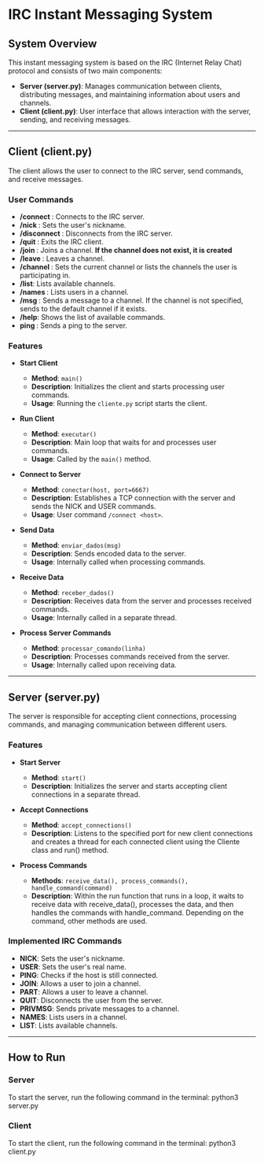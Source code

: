 # IRC Instant Messaging System

## System Overview
This instant messaging system is based on the IRC (Internet Relay Chat) protocol and consists of two main components:

- **Server (server.py)**: Manages communication between clients, distributing messages, and maintaining information about users and channels.
- **Client (client.py)**: User interface that allows interaction with the server, sending, and receiving messages.

---

## Client (client.py)
The client allows the user to connect to the IRC server, send commands, and receive messages.

### User Commands
- **/connect <host>**: Connects to the IRC server.
- **/nick <username>**: Sets the user's nickname.
- **/disconnect <reason>**: Disconnects from the IRC server.
- **/quit <reason>**: Exits the IRC client.
- **/join <channel>**: Joins a channel. **If the channel does not exist, it is created**
- **/leave <channel> <reason>**: Leaves a channel.
- **/channel <channel>**: Sets the current channel or lists the channels the user is participating in.
- **/list**: Lists available channels.
- **/names <channel>**: Lists users in a channel.
- **/msg <channel> <message>**: Sends a message to a channel. If the channel is not specified, sends to the default channel if it exists.
- **/help**: Shows the list of available commands.
- **ping <message>**: Sends a ping to the server.

### Features
- **Start Client**
  - **Method**: `main()`
  - **Description**: Initializes the client and starts processing user commands.
  - **Usage**: Running the `cliente.py` script starts the client.

- **Run Client**
  - **Method**: `executar()`
  - **Description**: Main loop that waits for and processes user commands.
  - **Usage**: Called by the `main()` method.

- **Connect to Server**
  - **Method**: `conectar(host, port=6667)`
  - **Description**: Establishes a TCP connection with the server and sends the NICK and USER commands.
  - **Usage**: User command `/connect <host>`.

- **Send Data**
  - **Method**: `enviar_dados(msg)`
  - **Description**: Sends encoded data to the server.
  - **Usage**: Internally called when processing commands.

- **Receive Data**
  - **Method**: `receber_dados()`
  - **Description**: Receives data from the server and processes received commands.
  - **Usage**: Internally called in a separate thread.

- **Process Server Commands**
  - **Method**: `processar_comando(linha)`
  - **Description**: Processes commands received from the server.
  - **Usage**: Internally called upon receiving data.

---

## Server (server.py)
The server is responsible for accepting client connections, processing commands, and managing communication between different users.

### Features

- **Start Server**
  - **Method**: `start()`
  - **Description**: Initializes the server and starts accepting client connections in a separate thread.

- **Accept Connections**
  - **Method**: `accept_connections()`
  - **Description**: Listens to the specified port for new client connections and creates a thread for each connected client using the Cliente class and run() method.

- **Process Commands**
  - **Methods**: `receive_data(), process_commands(), handle_command(command)`
  - **Description**: Within the run function that runs in a loop, it waits to receive data with receive_data(), processes the data, and then handles the commands with handle_command. Depending on the command, other methods are used.

### Implemented IRC Commands
- **NICK**: Sets the user's nickname.
- **USER**: Sets the user's real name.
- **PING**: Checks if the host is still connected.
- **JOIN**: Allows a user to join a channel.
- **PART**: Allows a user to leave a channel.
- **QUIT**: Disconnects the user from the server.
- **PRIVMSG**: Sends private messages to a channel.
- **NAMES**: Lists users in a channel.
- **LIST**: Lists available channels.

---

## How to Run

### Server
To start the server, run the following command in the terminal:
python3 server.py

### Client
To start the client, run the following command in the terminal:
python3 client.py

